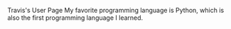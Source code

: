 Travis's User Page
My favorite programming language is Python, which is also the first programming language I learned. 
